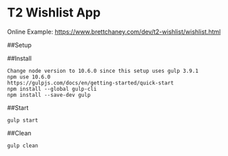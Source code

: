 # T2 Wishlist App

Online Example: https://www.brettchaney.com/dev/t2-wishlist/wishlist.html

##Setup

##Install
```
Change node version to 10.6.0 since this setup uses gulp 3.9.1
npm use 10.6.0
https://gulpjs.com/docs/en/getting-started/quick-start
npm install --global gulp-cli
npm install --save-dev gulp
```

##Start
```
gulp start
```

##Clean
```
gulp clean
```
